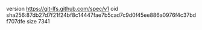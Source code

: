 version https://git-lfs.github.com/spec/v1
oid sha256:87db27d7f21f24bf8c14447fae7b5cad7c9d0f45ee886a0976f4c37bdf707dfe
size 7341

